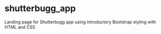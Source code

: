 # shutterbugg_app
Landing page for Shutterbugg app using introductory Bootstrap styling with HTML and CSS

